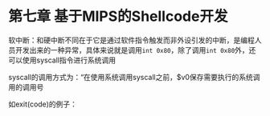 # 第七章	基于MIPS的Shellcode开发

软中断：和硬中断不同在于它是通过软件指令触发而非外设引发的中断，是编程人员开发出来的一种异常，具体来说就是调用`int 0x80`，除了调用`int 0x80`外，还可以使用syscall指令进行系统调用

syscall的调用方式为：“在使用系统调用syscall之前，$v0保存需要执行的系统调用的调用号

如exit(code)的例子：

```
```

